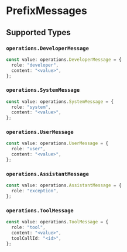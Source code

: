 # PrefixMessages


## Supported Types

### `operations.DeveloperMessage`

```typescript
const value: operations.DeveloperMessage = {
  role: "developer",
  content: "<value>",
};
```

### `operations.SystemMessage`

```typescript
const value: operations.SystemMessage = {
  role: "system",
  content: "<value>",
};
```

### `operations.UserMessage`

```typescript
const value: operations.UserMessage = {
  role: "user",
  content: "<value>",
};
```

### `operations.AssistantMessage`

```typescript
const value: operations.AssistantMessage = {
  role: "exception",
};
```

### `operations.ToolMessage`

```typescript
const value: operations.ToolMessage = {
  role: "tool",
  content: "<value>",
  toolCallId: "<id>",
};
```

